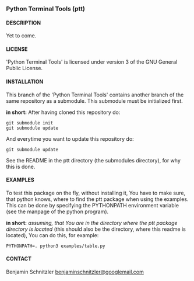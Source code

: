 ### Python Terminal Tools (ptt)

#### DESCRIPTION

Yet to come.

#### LICENSE

'Python Terminal Tools' is licensed under version 3 of the GNU General Public
License.

#### INSTALLATION

This branch of the 'Python Terminal Tools' contains another branch of the same
repository as a submodule. This submodule must be initialized first.

**in short:** After having cloned this repository do:

    git submodule init
    git submodule update

And everytime you want to update this repository do:

    git submodule update

See the README in the ptt directory (the submodules directory), for why this is
done.

#### EXAMPLES

To test this package on the fly, without installing it, You have to make sure,
that python knows, where to find the ptt package when using the examples. This
can be done by specifying the PYTHONPATH environment variable (see the manpage
of the python program).

**in short:** *assuming, that You are in the directory where the ptt package
directory is located* (this should also be the directory, where this readme is
located), You can do this, for example:

    PYTHONPATH=. python3 examples/table.py

#### CONTACT

Benjamin Schnitzler <benjaminschnitzler@googlemail.com>
